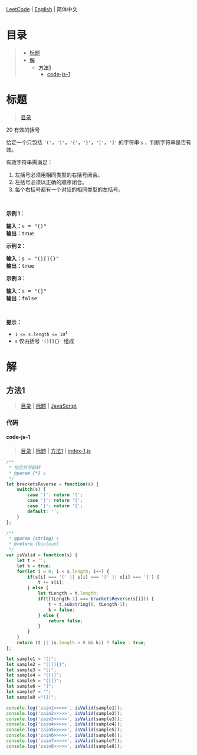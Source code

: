 [LeetCode](../README.CN.md) | [English](./README.md) | 简体中文

# 目录

>- [标题](#标题)
>- [解](#解)
>    - [方法1](#方法1)
>        - [code-js-1](#code-js-1)

# 标题

>[目录](#目录)

20&nbsp;有效的括号

<p>给定一个只包括 <code>'('</code>，<code>')'</code>，<code>'{'</code>，<code>'}'</code>，<code>'['</code>，<code>']'</code>&nbsp;的字符串 <code>s</code> ，判断字符串是否有效。</p>

<p>有效字符串需满足：</p>

<ol>
	<li>左括号必须用相同类型的右括号闭合。</li>
	<li>左括号必须以正确的顺序闭合。</li>
	<li>每个右括号都有一个对应的相同类型的左括号。</li>
</ol>

<p>&nbsp;</p>

<p><strong>示例 1：</strong></p>

<pre>
<strong>输入：</strong>s = "()"
<strong>输出：</strong>true
</pre>

<p><strong>示例&nbsp;2：</strong></p>

<pre>
<strong>输入：</strong>s = "()[]{}"
<strong>输出：</strong>true
</pre>

<p><strong>示例&nbsp;3：</strong></p>

<pre>
<strong>输入：</strong>s = "(]"
<strong>输出：</strong>false
</pre>

<p>&nbsp;</p>

<p><strong>提示：</strong></p>

<ul>
	<li><code>1 &lt;= s.length &lt;= 10<sup>4</sup></code></li>
	<li><code>s</code> 仅由括号 <code>'()[]{}'</code> 组成</li>
</ul>


# 解

## 方法1

>[目录](#目录) | [标题](#标题) | [JavaScript](#code-js-1)

### 代码

#### code-js-1

>[目录](#目录) | [标题](#标题) | [方法1](#方法1) | [index-1.js](./index-1.js "index-1.js")

```JavaScript
/**
 * 指定括号翻转
 * @param {*} s 
 */
let bracketsReverse = function(s) {
    switch(s) {
        case ')': return '(';
        case ']': return '[';
        case '}': return '{';
        default: '';
    }
};

/**
 * @param {string} s
 * @return {boolean}
 */
var isValid = function(s) {
    let t = '';
    let k = true;
    for(let i = 0; i < s.length; i++) {
        if(s[i] === '(' || s[i] === '[' || s[i] === '{') {
            t += s[i];
        } else {
            let tLength = t.length;
            if(t[tLength-1] === bracketsReverse(s[i])) {
                t = t.substring(0, tLength-1);
                k = false;
            } else {
                return false;
            }
        }
    }
    return (t || (s.length > 0 && k)) ? false : true;
};

let sample1 = "()";
let sample2 = "()[]{}";
let sample3 = "(]";
let sample4 = "([)]";
let sample5 = "{[]}";
let sample6 = "]";
let sample7 = "";
let sample8 ="(])";

console.log('zain1>>>>>', isValid(sample1));
console.log('zain2>>>>>', isValid(sample2));
console.log('zain3>>>>>', isValid(sample3));
console.log('zain4>>>>>', isValid(sample4));
console.log('zain5>>>>>', isValid(sample5));
console.log('zain6>>>>>', isValid(sample6));
console.log('zain7>>>>>', isValid(sample7));
console.log('zain8>>>>>', isValid(sample8));

```

